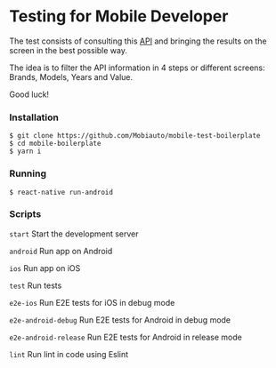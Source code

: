 # Testing for Mobile Developer

The test consists of consulting this [API](http://deividfortuna.github.io/fipe/) and bringing the results on the screen in the best possible way.

The idea is to filter the API information in 4 steps or different screens: Brands, Models, Years and Value.

Good luck!

### Installation

```
$ git clone https://github.com/Mobiauto/mobile-test-boilerplate
$ cd mobile-boilerplate
$ yarn i
```

### Running

```
$ react-native run-android
```

### Scripts

`start` Start the development server

`android` Run app on Android

`ios` Run app on iOS

`test` Run tests

`e2e-ios` Run E2E tests for iOS in debug mode

`e2e-android-debug` Run E2E tests for Android in debug mode

`e2e-android-release` Run E2E tests for Android in release mode

`lint` Run lint in code using Eslint
